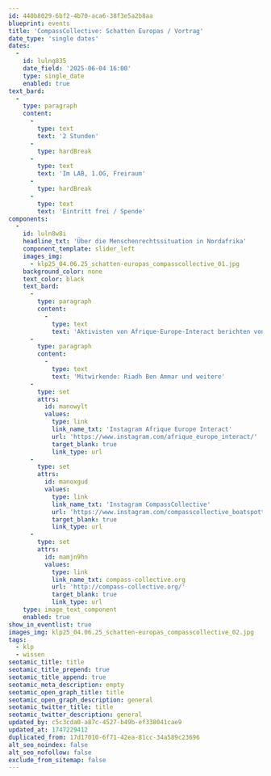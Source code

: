 ```yaml
---
id: 440b8029-6bf2-4b70-aca6-38f3e5a2b8aa
blueprint: events
title: 'CompassCollective: Schatten Europas / Vortrag'
date_type: 'single dates'
dates:
  -
    id: lulng835
    date_field: '2025-06-04 16:00'
    type: single_date
    enabled: true
text_bard:
  -
    type: paragraph
    content:
      -
        type: text
        text: '2 Stunden'
      -
        type: hardBreak
      -
        type: text
        text: 'Im LAB, 1.OG, Freiraum'
      -
        type: hardBreak
      -
        type: text
        text: 'Eintritt frei / Spende'
components:
  -
    id: luln8w8i
    headline_txt: 'Über die Menschenrechtssituation in Nordafrika'
    component_template: slider_left
    images_img:
      - klp25_04.06.25_schatten-europas_compasscollective_01.jpg
    background_color: none
    text_color: black
    text_bard:
      -
        type: paragraph
        content:
          -
            type: text
            text: 'Aktivisten von Afrique-Europe-Interact berichten von der bedrohlichen Lebenssituation geflüchteter Menschen in Nordafrika und die vielschichtigen Verflechtungen der Europäischen Union. In den letzten Jahren hat sich die Situation dramatisch zugespitzt. Nordafrikanische Staaten sind zu bezahlten Türstehern Europas geworden. Menschen auf der Flucht, vor ausgebeutet. Die europäische Gesellschaft schaut weg und finanziert, kaum bemerkt, menschenverachtende Strukturen.'
      -
        type: paragraph
        content:
          -
            type: text
            text: 'Mitwirkende: Riadh Ben Ammar und weitere'
      -
        type: set
        attrs:
          id: manowylt
          values:
            type: link
            link_name_txt: 'Instagram Afrique Europe Interact'
            url: 'https://www.instagram.com/afrique_europe_interact/'
            target_blank: true
            link_type: url
      -
        type: set
        attrs:
          id: manoxgud
          values:
            type: link
            link_name_txt: 'Instagram CompassCollective'
            url: 'https://www.instagram.com/compasscollective_boatspotting/'
            target_blank: true
            link_type: url
      -
        type: set
        attrs:
          id: mamjn9hn
          values:
            type: link
            link_name_txt: compass-collective.org
            url: 'http://compass-collective.org/'
            target_blank: true
            link_type: url
    type: image_text_component
    enabled: true
show_in_eventlist: true
images_img: klp25_04.06.25_schatten-europas_compasscollective_02.jpg
tags:
  - klp
  - wissen
seotamic_title: title
seotamic_title_prepend: true
seotamic_title_append: true
seotamic_meta_description: empty
seotamic_open_graph_title: title
seotamic_open_graph_description: general
seotamic_twitter_title: title
seotamic_twitter_description: general
updated_by: c5c3cda0-a87c-4527-b49b-ef338041cae9
updated_at: 1747229412
duplicated_from: 17d17010-6f71-42ea-81cc-34a589c23696
alt_seo_noindex: false
alt_seo_nofollow: false
exclude_from_sitemap: false
---
```

